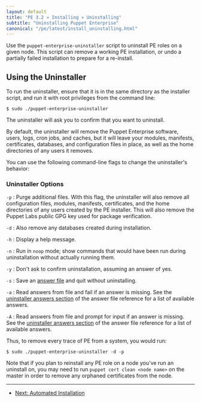 ```yaml
---
layout: default
title: "PE 3.2 » Installing » Uninstalling"
subtitle: "Uninstalling Puppet Enterprise"
canonical: "/pe/latest/install_uninstalling.html"
---
```


Use the `puppet-enterprise-uninstaller` script to uninstall PE roles on a given node. This script can remove a working PE installation, or undo a partially failed installation to prepare for a re-install.

Using the Uninstaller
-----

To run the uninstaller, ensure that it is in the same directory as the installer script, and run it with root privileges from the command line:

    $ sudo ./puppet-enterprise-uninstaller

The uninstaller will ask you to confirm that you want to uninstall.

By default, the uninstaller will remove the Puppet Enterprise software, users, logs, cron jobs, and caches, but it will leave your modules, manifests, certificates, databases, and configuration files in place, as well as the home directories of any users it removes.

You can use the following command-line flags to change the uninstaller's behavior:

### Uninstaller Options

`-p`
: Purge additional files. With this flag, the uninstaller will also remove all configuration files, modules, manifests, certificates, and the home directories of any users created by the PE installer. This will also remove the Puppet Labs public GPG key used for package verification.

`-d`
: Also remove any databases created during installation. 

`-h`
: Display a help message.

`-n`
: Run in `noop` mode; show commands that would have been run during uninstallation without actually running them.

`-y`
: Don't ask to confirm uninstallation, assuming an answer of yes.

`-s`
: Save an [answer file][answerfile] and quit without uninstalling.

`-a`
: Read answers from file and fail if an answer is missing. See the [uninstaller answers section][uninstaller_answers] of the answer file reference for a list of available answers.

`-A`
: Read answers from file and prompt for input if an answer is missing. See the [uninstaller answers section][uninstaller_answers] of the answer file reference for a list of available answers.

[uninstaller_answers]: ./install_answer_file_reference.html#uninstaller-answers
[answerfile]: ./install_automated.html

Thus, to remove every trace of PE from a system, you would run:

    $ sudo ./puppet-enterprise-uninstaller -d -p
    
Note that if you plan to reinstall any PE role on a node you've run an uninstall on, you may need to run `puppet cert clean <node name>` on the master in order to remove any orphaned certificates from the node.


* * * 

- [Next: Automated Installation](./install_automated.html)
